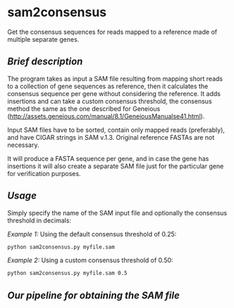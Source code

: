 # sam2consensus
Get the consensus sequences for reads mapped to a reference made of multiple separate genes.

## _Brief description_
The program takes as input a SAM file resulting from mapping short reads to a collection of
gene sequences as reference, then it calculates the consensus sequence per gene without
considering the reference. It adds insertions and can take a custom consensus threshold,
the consensus method the same as the one described for Geneious (http://assets.geneious.com/manual/8.1/GeneiousManualse41.html).

Input SAM files have to be sorted, contain only mapped reads (preferably), and have
CIGAR strings in SAM v.1.3. Original reference FASTAs are not necessary.

It will produce a FASTA sequence per gene, and in case the gene has insertions it will also create
a separate SAM file just for the particular gene for verification purposes.

## _Usage_
Simply specify the name of the SAM input file and optionally the consensus threshold in decimals:

_Example 1:_ Using the default consensus threshold of 0.25:
```bash
python sam2consensus.py myfile.sam
```

_Example 2:_ Using a custom consensus threshold of 0.50:
```bash
python sam2consensus.py myfile.sam 0.5
```

## _Our pipeline for obtaining the SAM file_
